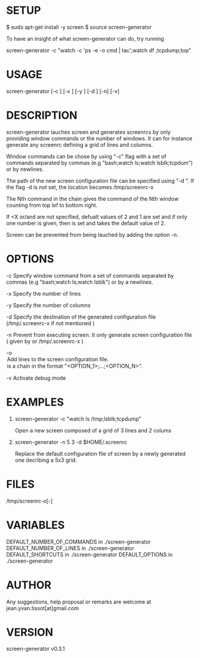 
# SETUP

$ sudo apt-get install -y screen
$ source screen-generator

To have an insight of what screen-generator can do, try running

 screen-generator -c "watch -c 'ps -e -o cmd | tac';watch df ;tcpdump;top"   

# USAGE

screen-generator [-c <COMMAND CHAIN>] [-x <X>] [-y <Y>] [-d <DESTINATION PATH>] [-n] [-v]

# DESCRIPTION
 
screen-generator lauches screen and generates screenrcs by only providing window commands or the number of windows. It can for instance generate any screenrc defining a grid of <X> lines and <Y> columns.

Window commands can be chose by using "-c" flag with a set of commands separated by commas (e.g "bash;watch ls;watch lsblk;tcpdum") or by newlines. 
  
The path of the new screen configuration file can be specified using "-d <DESTINATION PATH>". If the flag -d is not set, the location becomes /tmp/screenrc-<X>x<Y>

The Nth command in the chain gives the command of the Nth window counting from top lef to bottom right.

If <X or/and <Y> are not specified, defualt values of 2 and 1 are set and if only one number is given, then <X> is set and <Y> takes the default value of 2.

Screen can be prevented from being lauched by adding the option -n.

# OPTIONS

-c <COMMAND CHAIN>            Specify window command from a set of commands <COMMAND CHAIN> separated by commas (e.g "bash;watch ls;watch lsblk") or by a newlines.       

-x <X>                        Specify the number of lines

-y <Y>                        Specify the number of columns

-d <DESTINATION PATH>         Specify the destination of the generated configuration file (/tmp/.screenrc-<X>x<Y> if not mentioned )

-n                            Prevent from executing screen. It only generate screen configuration file ( given by <DESTINATION PATH> or /tmp/.screenrc-<X>x<Y> )

-o <OPTION CHAIN>             Add lines to the screen configuration file. <OPTION CHAIN> is a chain in the format "<OPTION_1>;...;<OPTION_N>". 

-v                            Activate debug mode 

# EXAMPLES

1) screen-generator -c "watch ls /tmp;lsblk;tcpdump"   
 
   Open a new screen composed of a grid of 3 lines and 2 colums

2) screen-generator -n 5 3 -d $HOME/.screenrc

   Replace the default configuration file of screen by a newly generated one decribing a 5x3 grid.

# FILES

/tmp/screenrc-<X>x<Y>[-<COMMAND-CHAIN>]

# VARIABLES

DEFAULT_NUMBER_OF_COMMANDS in ./screen-generator     
DEFAULT_NUMBER_OF_LINES in ./screen-generator     
DEFAULT_SHORTCUTS in ./screen-generator
DEFAULT_OPTIONS in ./screen-generator

# AUTHOR

Any suggestions, help proposal or remarks are welcome at jean.yvan.tissot[at]gmail.com

# VERSION

screen-generator v0.3.1
